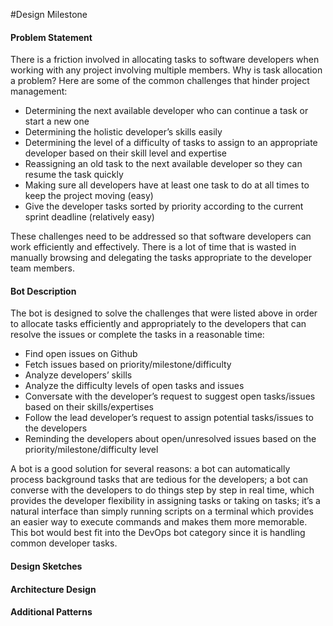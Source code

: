 #Design Milestone

<h4>Problem Statement</h4>
There is a friction involved in allocating tasks to software developers when working with any project involving multiple members. Why is task allocation a problem? Here are some of the common challenges that hinder project management: 

<ul> <li> Determining the next available developer who can continue a task or start a new one </li>
<li> Determining the holistic developer’s skills easily </li>
<li> Determining the level of a difficulty of tasks to assign to an appropriate developer based on their skill level and expertise</li>
<li> Reassigning an old task to the next available developer so they can resume the task quickly</li>
<li> Making sure all developers have at least one task to do at all times to keep the project moving (easy)</li>
<li> Give the developer tasks sorted by priority according to the current sprint deadline (relatively easy)</li>
</ul>

These challenges need to be addressed so that software developers can work efficiently and effectively. There is a lot of time that is wasted in manually browsing and delegating the tasks appropriate to the developer team members.  

<h4> Bot Description </h4>
The bot is designed to solve the challenges that were listed above in order to allocate tasks efficiently and appropriately to the developers that can resolve the issues or complete the tasks in a reasonable time:   
<ul> <li> Find open issues on Github </li>
<li> Fetch issues based on priority/milestone/difficulty </li>
<li> Analyze developers’ skills </li>
<li> Analyze the difficulty levels of open tasks and issues </li>
<li> Conversate with the developer’s request to suggest open tasks/issues based on their skills/expertises </li>
<li> Follow the lead developer’s request to assign potential tasks/issues to the developers </li>
<li> Reminding the developers about open/unresolved issues based on the priority/milestone/difficulty level </li>
</ul>

A bot is a good solution for several reasons: a bot can automatically process background tasks that are tedious for the developers; a bot can converse with the developers to do things step by step in real time, which provides the developer flexibility in assigning tasks or taking on tasks; it’s a natural interface than simply running scripts on a terminal which provides an easier way to execute commands and makes them more memorable. This bot would best fit into the DevOps bot category since it is handling common developer tasks.

<h4> Design Sketches </h4>

<h4> Architecture Design </h4>

<h4> Additional Patterns </h4>
